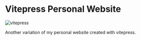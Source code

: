 # Vitepress Personal Website

![vitepress](https://img.shields.io/badge/vitepress-1.5.0-brightgreen.svg)

Another variation of my personal website created with vitepress.
